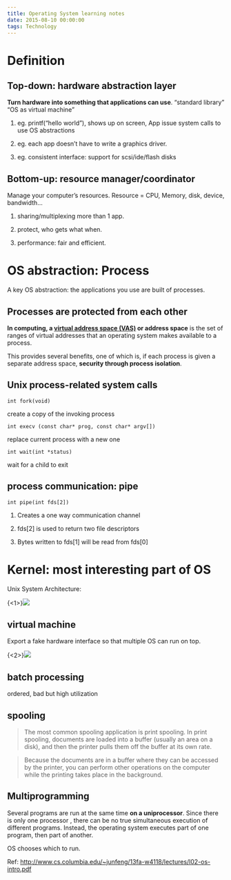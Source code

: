 ```yaml
---
title: Operating System learning notes
date: 2015-08-10 00:00:00
tags: Technology
---
```


# Definition

## Top-down: hardware abstraction layer

__Turn hardware into something that applications can use__. “standard library” “OS as virtual machine”

1. eg. printf(“hello world”), shows up on screen, App issue system calls to use OS abstractions

1. eg. each app doesn’t have to write a graphics driver.

1. eg. consistent interface: support for scsi/ide/flash disks

## Bottom-up: resource manager/coordinator

Manage your computer’s resources. Resource = CPU, Memory, disk, device, bandwidth... 

1. sharing/multiplexing more than 1 app.

1. protect, who gets what when.

1. performance: fair and efficient.

# OS abstraction: Process

A key OS abstraction: the applications you use are
built of processes. 

## Processes are protected from each other

__In computing, a [virtual address space (VAS)](https://en.wikipedia.org/wiki/Virtual_address_space) or address space__ is the set of ranges of virtual addresses that an operating system makes available to a process.

This provides several benefits, one of which is, if each process is given a separate address space, __security through process isolation__.

## Unix process-related system calls

    int fork(void) 

create a copy of the invoking process

    int execv (const char* prog, const char* argv[]) 

replace current process with a new one

    int wait(int *status) 

wait for a child to exit

## process communication: pipe

    int pipe(int fds[2])

1. Creates a one way communication channel

1. fds[2] is used to return two file descriptors

1. Bytes written to fds[1] will be read from fds[0]

# Kernel: most interesting part of OS

Unix System Architecture: 

{<1>}![](https://dl.dropboxusercontent.com/u/23764314/ghost_immortalfish/Screen%20Shot%202015-07-25%20at%2010.14.54%20PM.png)

## virtual machine

Export a fake hardware interface so that
multiple OS can run on top.

{<2>}![](https://dl.dropboxusercontent.com/u/23764314/ghost_immortalfish/Screen%20Shot%202015-07-25%20at%2010.39.50%20PM.png)


## batch processing

ordered, bad but high utilization

## spooling

> The most common spooling application is print spooling. In print spooling, documents are loaded into a buffer (usually an area on a disk), and then the printer pulls them off the buffer at its own rate. 

> Because the documents are in a buffer where they can be accessed by the printer, you can perform other operations on the computer while the printing takes place in the background. 

## Multiprogramming

Several programs are run at the same time __on a uniprocessor__. Since there is only one processor , there can be no true simultaneous execution of different programs. Instead, the operating system executes part of one program, then part of another. 

OS chooses which to run.

Ref: http://www.cs.columbia.edu/~junfeng/13fa-w4118/lectures/l02-os-intro.pdf

